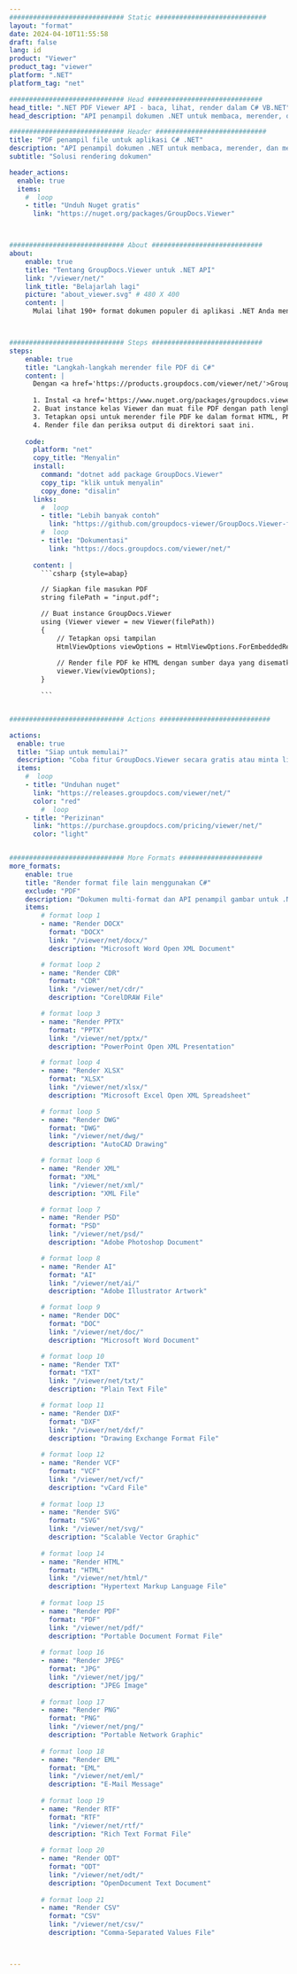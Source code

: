 ```yaml
---
############################# Static ############################
layout: "format"
date: 2024-04-10T11:55:58
draft: false
lang: id
product: "Viewer"
product_tag: "viewer"
platform: ".NET"
platform_tag: "net"

############################# Head #############################
head_title: ".NET PDF Viewer API - baca, lihat, render dalam C# VB.NET"
head_description: "API penampil dokumen .NET untuk membaca, merender, dan menampilkan PDF di semua jenis aplikasi C#, ASP.NET, VB.NET & .NET Core."

############################# Header ############################
title: "PDF penampil file untuk aplikasi C# .NET" 
description: "API penampil dokumen .NET untuk membaca, merender, dan menampilkan file PDF dalam semua jenis aplikasi C#, ASP.NET, VB.NET & .NET Core. Lihat file yang dirender dengan format & tata letak sebenarnya dalam HTML5, PDF, atau sebagai gambar menggunakan beberapa baris kode." 
subtitle: "Solusi rendering dokumen" 

header_actions:
  enable: true
  items:
    #  loop
    - title: "Unduh Nuget gratis"
      link: "https://nuget.org/packages/GroupDocs.Viewer"



############################# About ############################
about:
    enable: true
    title: "Tentang GroupDocs.Viewer untuk .NET API"
    link: "/viewer/net/"
    link_title: "Belajarlah lagi"
    picture: "about_viewer.svg" # 480 X 400
    content: |
      Mulai lihat 190+ format dokumen populer di aplikasi .NET Anda menggunakan GroupDocs.Viewer untuk .NET API dengan menambahkan beberapa baris kode. Pengembang dapat dengan mudah menampilkan PDF, Pemrosesan Kata, Excel Spreadsheet, Presentasi, Visio, Project, Outlook dan banyak format dokumen populer lainnya dalam mode HTML5, gambar atau PDF. Render dokumen cepat, identik dengan file sumber asli, dan tidak memerlukan instalasi perangkat lunak tambahan atau perpustakaan eksternal lainnya.



############################# Steps ############################
steps:
    enable: true
    title: "Langkah-langkah merender file PDF di C#" 
    content: |
      Dengan <a href='https://products.groupdocs.com/viewer/net/'>GroupDocs.Viewer</a> Anda dapat merender PDF ke HTML, JPEG, PNG, atau PDF dalam beberapa langkah.
      
      1. Instal <a href='https://www.nuget.org/packages/groupdocs.viewer'>GroupDocs.Viewer untuk .NET</a> menggunakan pengelola paket favorit Anda. 
      2. Buat instance kelas Viewer dan muat file PDF dengan path lengkap.  
      3. Tetapkan opsi untuk merender file PDF ke dalam format HTML, PNG, JPEG, atau PDF. 
      4. Render file dan periksa output di direktori saat ini. 
   
    code:
      platform: "net"
      copy_title: "Menyalin"
      install:
        command: "dotnet add package GroupDocs.Viewer"
        copy_tip: "klik untuk menyalin"
        copy_done: "disalin"
      links:
        #  loop
        - title: "Lebih banyak contoh"
          link: "https://github.com/groupdocs-viewer/GroupDocs.Viewer-for-.NET"
        #  loop
        - title: "Dokumentasi"
          link: "https://docs.groupdocs.com/viewer/net/"
          
      content: |
        ```csharp {style=abap}

        // Siapkan file masukan PDF
        string filePath = "input.pdf";

        // Buat instance GroupDocs.Viewer
        using (Viewer viewer = new Viewer(filePath))
        {
            // Tetapkan opsi tampilan
            HtmlViewOptions viewOptions = HtmlViewOptions.ForEmbeddedResources();
                
            // Render file PDF ke HTML dengan sumber daya yang disematkan
            viewer.View(viewOptions);
        }

        ```            


############################# Actions ############################

actions:
  enable: true
  title: "Siap untuk memulai?"
  description: "Coba fitur GroupDocs.Viewer secara gratis atau minta lisensi"
  items:
    #  loop
    - title: "Unduhan nuget"
      link: "https://releases.groupdocs.com/viewer/net/"
      color: "red"
        #  loop
    - title: "Perizinan"
      link: "https://purchase.groupdocs.com/pricing/viewer/net/"
      color: "light"


############################# More Formats #####################
more_formats:
    enable: true
    title: "Render format file lain menggunakan C#"
    exclude: "PDF"
    description: "Dokumen multi-format dan API penampil gambar untuk .NET. Lihat beberapa format file populer di bawah ini tanpa pemirsa eksternal."
    items: 
        # format loop 1
        - name: "Render DOCX"
          format: "DOCX"
          link: "/viewer/net/docx/"
          description: "Microsoft Word Open XML Document" 

        # format loop 2
        - name: "Render CDR" 
          format: "CDR"
          link: "/viewer/net/cdr/"
          description: "CorelDRAW File" 

        # format loop 3
        - name: "Render PPTX"
          format: "PPTX"
          link: "/viewer/net/pptx/"
          description: "PowerPoint Open XML Presentation" 

        # format loop 4
        - name: "Render XLSX"
          format: "XLSX"
          link: "/viewer/net/xlsx/"
          description: "Microsoft Excel Open XML Spreadsheet" 

        # format loop 5
        - name: "Render DWG"
          format: "DWG"
          link: "/viewer/net/dwg/"
          description: "AutoCAD Drawing"

        # format loop 6
        - name: "Render XML"
          format: "XML"
          link: "/viewer/net/xml/"
          description: "XML File"

        # format loop 7
        - name: "Render PSD"
          format: "PSD"
          link: "/viewer/net/psd/"
          description: "Adobe Photoshop Document"

        # format loop 8
        - name: "Render AI"
          format: "AI"
          link: "/viewer/net/ai/"
          description: "Adobe Illustrator Artwork"

        # format loop 9
        - name: "Render DOC"
          format: "DOC"
          link: "/viewer/net/doc/"
          description: "Microsoft Word Document" 

        # format loop 10
        - name: "Render TXT" 
          format: "TXT"
          link: "/viewer/net/txt/"
          description: "Plain Text File" 

        # format loop 11
        - name: "Render DXF" 
          format: "DXF"
          link: "/viewer/net/dxf/"
          description: "Drawing Exchange Format File"  
          
        # format loop 12
        - name: "Render VCF"
          format: "VCF"
          link: "/viewer/net/vcf/"
          description: "vCard File"  
              
        # format loop 13
        - name: "Render SVG"
          format: "SVG"
          link: "/viewer/net/svg/"
          description: "Scalable Vector Graphic" 
          
        # format loop 14
        - name: "Render HTML"
          format: "HTML"
          link: "/viewer/net/html/"
          description: "Hypertext Markup Language File" 
          
        # format loop 15
        - name: "Render PDF"
          format: "PDF"
          link: "/viewer/net/pdf/"
          description: "Portable Document Format File"
          
        # format loop 16
        - name: "Render JPEG"
          format: "JPG"
          link: "/viewer/net/jpg/"
          description: "JPEG Image"
          
        # format loop 17
        - name: "Render PNG"
          format: "PNG"
          link: "/viewer/net/png/"
          description: "Portable Network Graphic" 
          
        # format loop 18
        - name: "Render EML"
          format: "EML"
          link: "/viewer/net/eml/"
          description: "E-Mail Message" 
          
        # format loop 19
        - name: "Render RTF"
          format: "RTF"
          link: "/viewer/net/rtf/"
          description: "Rich Text Format File" 
          
        # format loop 20
        - name: "Render ODT"
          format: "ODT"
          link: "/viewer/net/odt/"
          description: "OpenDocument Text Document" 
          
        # format loop 21
        - name: "Render CSV"
          format: "CSV"
          link: "/viewer/net/csv/"
          description: "Comma-Separated Values File" 



---
```


